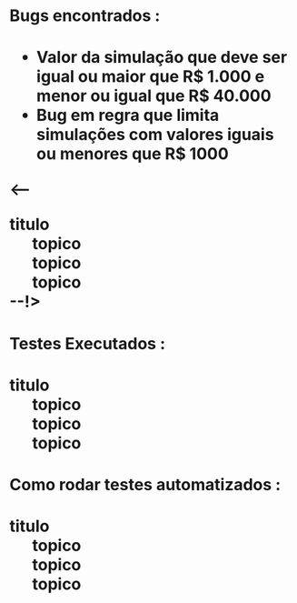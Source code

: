 <h1>Bugs encontrados :<h1>
 
<ul>
  <li>Valor da simulação que deve ser igual ou maior que R$ 1.000 e menor ou igual que R$ 40.000</li>
  <li>Bug em regra que limita simulações com valores iguais ou menores que R$ 1000</li>
</ul>  

<--
<dt> titulo</dt>
  <dd> topico</dd>
  <dd> topico</dd>
  <dd> topico</dd>
</dl>
--!>
<h1>Testes Executados :<h1>
<dt> titulo</dt>
  <dd> topico</dd>
  <dd> topico</dd>
  <dd> topico</dd>
</dl>

<h1>Como rodar testes automatizados :<h1>

<dt> titulo</dt>
  <dd> topico</dd>
  <dd> topico</dd>
  <dd> topico</dd>
</dl>
